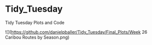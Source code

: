 # Tidy_Tuesday
Tidy Tuesday Plots and Code

![](https://github.com/danielpballer/Tidy_Tuesday/Final_Plots/Week 26 Caribou Routes by Season.png)
